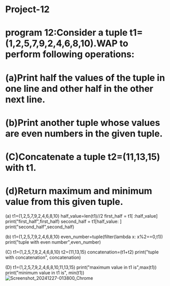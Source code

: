 # Project-12
# program 12:Consider a tuple t1=(1,2,5,7,9,2,4,6,8,10).WAP to perform following operations:
# (a)Print half the values of the tuple in one line and other half in the other next line.
#  (b)Print another tuple whose values are even numbers in the given tuple.
# (C)Concatenate a tuple t2=(11,13,15) with t1.
# (d)Return maximum and minimum value from this given tuple.

  (a)
t1=(1,2,5,7,9,2,4,6,8,10)
half_value=len(t1)//2
first_half = t1[ :half_value]
print("first_half",first_half)
second_half = t1[half_value: ]
print("second_half",second_half)


(b)
t1=(1,2,5,7,9,2,4,6,8,10)
even_number=tuple(filter(lambda x: x%2==0,t1))
print("tuple with even number",even_number)

(C) t1=(1,2,5,7,9,2,4,6,8,10)
t2=(11,13,15)
concatenation=(t1+t2)
print("tuple with concatenation", concatenation)

(D) t1=(1,2,5,7,9,2,4,6,8,10,11,13,15)
print("maximum value in t1 is",max(t1))
print("minimum value in t1 is", min(t1)) 
![Screenshot_20241227-013800_Chrome](https://github.com/user-attachments/assets/f7f32019-9a6c-4ba0-9e13-d20804891de2)
